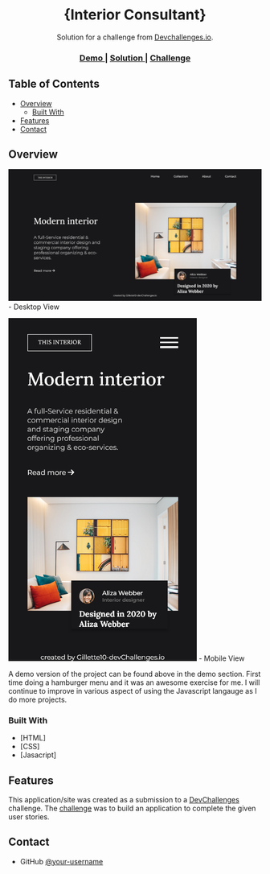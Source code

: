 <!-- Please update value in the {}  -->

<h1 align="center">{Interior Consultant}</h1>

<div align="center">
   Solution for a challenge from  <a href="http://devchallenges.io" target="_blank">Devchallenges.io</a>.
</div>

<div align="center">
  <h3>
    <a href="https://interior-consultant-by-gillette10.netlify.app/">
      Demo
    </a>
    <span> | </span>
    <a href="https://github.com/Gillette10/Interior-Consultant">
      Solution
    </a>
    <span> | </span>
    <a href="https://devchallenges.io/challenges/Jymh2b2FyebRTUljkNcb">
      Challenge
    </a>
  </h3>
</div>

<!-- TABLE OF CONTENTS -->

## Table of Contents

- [Overview](#overview)
  - [Built With](#built-with)
- [Features](#features)
- [Contact](#contact)


<!-- OVERVIEW -->

## Overview

![screenshot- Desktop View](./Screenshots/DesktopView.png)- Desktop View

![screenshot- Mobile View](./Screenshots/MobileView.png) - Mobile View





A demo version of the project can be found above in the demo section.
First time doing a hamburger menu and it was an awesome exercise for me. 
I will continue to improve in various aspect of using the Javascript langauge as I do more projects.


### Built With

<!-- This section should list any major frameworks that you built your project using. Here are a few examples.-->

- [HTML]
- [CSS]
- [Jasacript]

## Features

<!-- List the features of your application or follow the template. Don't share the figma file here :) -->

This application/site was created as a submission to a [DevChallenges](https://devchallenges.io/challenges) challenge. The [challenge](https://devchallenges.io/challenges/Jymh2b2FyebRTUljkNcb) was to build an application to complete the given user stories.

## Contact

- GitHub [@your-username](https://{github.com/Gillette10})

